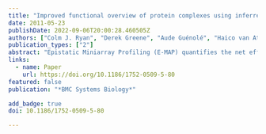 ```yaml
---
title: "Improved functional overview of protein complexes using inferred epistatic relationships"
date: 2011-05-23
publishDate: 2022-09-06T20:00:28.460505Z
authors: ["Colm J. Ryan", "Derek Greene", "Aude Guénolé", "Haico van Attikum", "Nevan J Krogan", "Pádraig Cunningham", "Gerard Cagney"]
publication_types: ["2"]
abstract: "Epistatic Miniarray Profiling (E-MAP) quantifies the net effect on growth rate of disrupting pairs of genes, often producing phenotypes that may be more (negative epistasis) or less (positive epistasis) severe than the phenotype predicted based on single gene disruptions. Epistatic interactions are important for understanding cell biology because they define relationships between individual genes, and between sets of genes involved in biochemical pathways and protein complexes. Each E-MAP screen quantifies the interactions between a logically selected subset of genes (e.g. genes whose products share a common function). Interactions that occur between genes involved in different cellular processes are not as frequently measured, yet these interactions are important for providing an overview of cellular organization."
links:
  - name: Paper
    url: https://doi.org/10.1186/1752-0509-5-80
featured: false
publication: "*BMC Systems Biology*"

add_badge: true
doi: 10.1186/1752-0509-5-80

---
```


